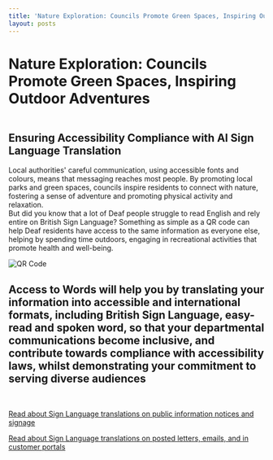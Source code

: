 ```yaml
---
title: 'Nature Exploration: Councils Promote Green Spaces, Inspiring Outdoor Adventures'
layout: posts
---
```


# Nature Exploration: Councils Promote Green Spaces, Inspiring Outdoor Adventures

![]()

## Ensuring Accessibility Compliance with AI Sign Language Translation

Local authorities' careful communication, using accessible fonts and colours, means that messaging reaches most people.  By promoting local parks and green spaces, councils inspire residents to connect with nature, fostering a sense of adventure and promoting physical activity and relaxation.  
But did you know that a lot of Deaf people struggle to read English and rely entire on British Sign Language?
Something as simple as a QR code can help Deaf residents have access to the same information as everyone else, helping by spending time outdoors, engaging in recreational activities that promote health and well-being.

![QR Code](/posts/images/qr-contact.png)

## Access to Words will help you by translating your information into accessible and international formats, including British Sign Language, easy-read and spoken word, so that your departmental communications become inclusive, and contribute towards compliance with accessibility laws, whilst demonstrating your commitment to serving diverse audiences

<br/>

[Read about Sign Language translations on public information notices and signage](/solutions/gazette)

[Read about Sign Language translations on posted letters, emails, and in customer portals](/solutions/correspondent)
